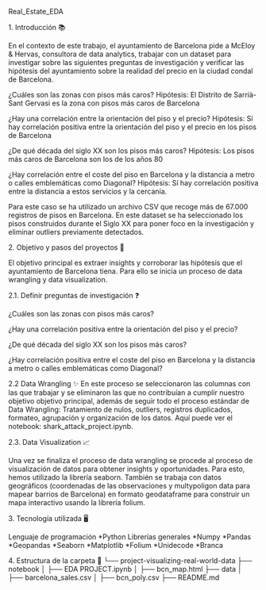 Real_Estate_EDA

1\. Introducción 📚

En el contexto de este trabajo, el ayuntamiento de Barcelona pide a
McEloy & Hervas, consultora de data analytics, trabajar con un dataset
para investigar sobre las siguientes preguntas de investigación y
verificar las hipótesis del ayuntamiento sobre la realidad del precio en
la ciudad condal de Barcelona.

¿Cuáles son las zonas con pisos más caros? Hipótesis: El Distrito de
Sarrià-Sant Gervasi es la zona con pisos más caros de Barcelona

¿Hay una correlación entre la orientación del piso y el precio?
Hipótesis: Sí hay correlación positiva entre la orientación del piso y
el precio en los pisos de Barcelona

¿De qué década del siglo XX son los pisos más caros? Hipótesis: Los
pisos más caros de Barcelona son los de los años 80

¿Hay correlación entre el coste del piso en Barcelona y la distancia a
metro o calles emblemáticas como Diagonal? Hipótesis: Sí hay correlación
positiva entre la distancia a estos servicios y la cercanía.

Para este caso se ha utilizado un archivo CSV que recoge más de 67.000
registros de pisos en Barcelona. En este dataset se ha seleccionado los
pisos construidos durante el Siglo XX para poner foco en la
investigación y eliminar outliers previamente detectados.

2\. Objetivo y pasos del proyectos 🎯

El objetivo principal es extraer insights y corroborar las hipótesis que
el ayuntamiento de Barcelona tiena. Para ello se inicia un proceso de
data wrangling y data visualization.

2.1. Definir preguntas de investigación ❓

¿Cuáles son las zonas con pisos más caros?

¿Hay una correlación positiva entre la orientación del piso y el precio?

¿De qué década del siglo XX son los pisos más caros?

¿Hay correlación positiva entre el coste del piso en Barcelona y la
distancia a metro o calles emblemáticas como Diagonal?

2.2 Data Wrangling ✨ En este proceso se seleccionaron las columnas con
las que trabajar y se eliminaron las que no contribuían a cumplir
nuestro objetivo objetivo principal, además de seguir todo el proceso
estándar de Data Wrangling: Tratamiento de nulos, outliers, registros
duplicados, formateo, agrupación y organización de los datos. Aquí puede
ver el notebook: shark_attack_project.ipynb.

2.3. Data Visualization 📈

Una vez se finaliza el proceso de data wrangling se procede al proceso
de visualización de datos para obtener insights y oportunidades. Para
esto, hemos utilizado la librería seaborn. También se trabaja con datos
geográficos (coordenadas de las observaciones y multypoligon data para
mapear barrios de Barcelona) en formato geodataframe para construir un
mapa interactivo usando la librería folium.

3\. Tecnología utilizada 🖥️

Lenguaje de programación \*Python Librerías generales \*Numpy \*Pandas
\*Geopandas \*Seaborn \*Matplotlib \*Folium \*Unidecode \*Branca

4\. Estructura de la carpeta 📂 └── project-visualizing-real-world-data
├── notebook │ ├── EDA PROJECT.ipynb │ ├── bcn_map.html ├── data │ ├──
barcelona_sales.csv │ ├── bcn_poly.csv ├── README.md
